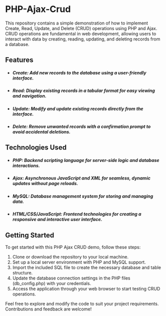 # PHP-Ajax-Crud
 This repository contains a simple demonstration of how to implement Create, Read, Update, and Delete (CRUD) operations using PHP and Ajax. CRUD operations are fundamental in web development, allowing users to interact with data by creating, reading, updating, and deleting records from a database.

 ## Features

* ##### Create: Add new records to the database using a user-friendly interface.
* ##### Read: Display existing records in a tabular format for easy viewing and navigation.
* ##### Update: Modify and update existing records directly from the interface.
* ##### Delete: Remove unwanted records with a confirmation prompt to avoid accidental deletions.

## Technologies Used

* ##### PHP: Backend scripting language for server-side logic and database interactions.
* ##### Ajax: Asynchronous JavaScript and XML for seamless, dynamic updates without page reloads.
* ##### MySQL: Database management system for storing and managing data.
* ##### HTML/CSS/JavaScript: Frontend technologies for creating a responsive and interactive user interface.

## Getting Started
To get started with this PHP Ajax CRUD demo, follow these steps:

1. Clone or download the repository to your local machine.
2. Set up a local server environment with PHP and MySQL support.
3. Import the included SQL file to create the necessary database and table structure.
4. Update the database connection settings in the PHP files (db_config.php) with your credentials.
5. Access the application through your web browser to start testing CRUD operations.

Feel free to explore and modify the code to suit your project requirements. Contributions and feedback are welcome!
  

